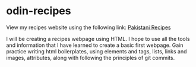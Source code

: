 # odin-recipes

<p>View my recipes website using the following link: <a href="https://raafeahmed.github.io/odin-recipes/" target="_blank">Pakistani Recipes</a></p>
I will be creating a recipes webpage using HTML. I hope 
to use all the tools and information that I have learned to create
a basic first webpage. Gain practice writing html boilerplates, using elements and tags, lists, links and images, attributes,
along with following the principles of git commits.